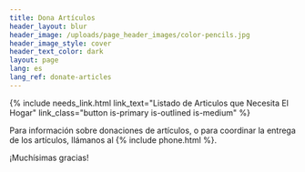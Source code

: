 ```yaml
---
title: Dona Artículos
header_layout: blur
header_image: /uploads/page_header_images/color-pencils.jpg
header_image_style: cover
header_text_color: dark
layout: page
lang: es
lang_ref: donate-articles
---
```

<div>
{% include needs_link.html link_text="Listado de Articulos que Necesita El Hogar" link_class="button is-primary is-outlined is-medium" %}
</div>

Para información sobre donaciones de artículos, o para coordinar la entrega de los artículos, llámanos al {% include phone.html %}.

¡Muchísimas gracias!
